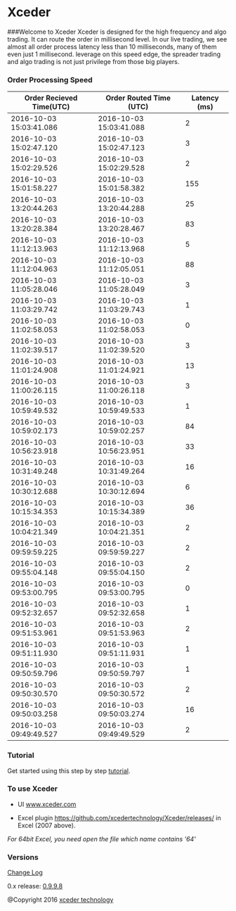 # Xceder
###Welcome to Xceder 
Xceder is designed for the high frequency and algo trading. It can route the order in millisecond level. In our live trading, we see almost all order process latency less than 10 milliseconds, many of them even just 1 millisecond. leverage on this speed edge, the spreader trading and algo trading is not just privilege from those big players.

### Order Processing Speed
| Order Recieved Time(UTC) | Order Routed Time (UTC) | Latency (ms) |
| --- | --- | --- |
|	2016-10-03 15:03:41.086	|	2016-10-03 15:03:41.088	|	2	|
|	2016-10-03 15:02:47.120	|	2016-10-03 15:02:47.123	|	3	|
|	2016-10-03 15:02:29.526	|	2016-10-03 15:02:29.528	|	2	|
|	2016-10-03 15:01:58.227	|	2016-10-03 15:01:58.382	|	155	|
|	2016-10-03 13:20:44.263	|	2016-10-03 13:20:44.288	|	25	|
|	2016-10-03 13:20:28.384	|	2016-10-03 13:20:28.467	|	83	|
|	2016-10-03 11:12:13.963	|	2016-10-03 11:12:13.968	|	5	|
|	2016-10-03 11:12:04.963	|	2016-10-03 11:12:05.051	|	88	|
|	2016-10-03 11:05:28.046	|	2016-10-03 11:05:28.049	|	3	|
|	2016-10-03 11:03:29.742	|	2016-10-03 11:03:29.743	|	1	|
|	2016-10-03 11:02:58.053	|	2016-10-03 11:02:58.053	|	0	|
|	2016-10-03 11:02:39.517	|	2016-10-03 11:02:39.520	|	3	|
|	2016-10-03 11:01:24.908	|	2016-10-03 11:01:24.921	|	13	|
|	2016-10-03 11:00:26.115	|	2016-10-03 11:00:26.118	|	3	|
|	2016-10-03 10:59:49.532	|	2016-10-03 10:59:49.533	|	1	|
|	2016-10-03 10:59:02.173	|	2016-10-03 10:59:02.257	|	84	|
|	2016-10-03 10:56:23.918	|	2016-10-03 10:56:23.951	|	33	|
|	2016-10-03 10:31:49.248	|	2016-10-03 10:31:49.264	|	16	|
|	2016-10-03 10:30:12.688	|	2016-10-03 10:30:12.694	|	6	|
|	2016-10-03 10:15:34.353	|	2016-10-03 10:15:34.389	|	36	|
|	2016-10-03 10:04:21.349	|	2016-10-03 10:04:21.351	|	2	|
|	2016-10-03 09:59:59.225	|	2016-10-03 09:59:59.227	|	2	|
|	2016-10-03 09:55:04.148	|	2016-10-03 09:55:04.150	|	2	|
|	2016-10-03 09:53:00.795	|	2016-10-03 09:53:00.795	|	0	|
|	2016-10-03 09:52:32.657	|	2016-10-03 09:52:32.658	|	1	|
|	2016-10-03 09:51:53.961	|	2016-10-03 09:51:53.963	|	2	|
|	2016-10-03 09:51:11.930	|	2016-10-03 09:51:11.931	|	1	|
|	2016-10-03 09:50:59.796	|	2016-10-03 09:50:59.797	|	1	|
|	2016-10-03 09:50:30.570	|	2016-10-03 09:50:30.572	|	2	|
|	2016-10-03 09:50:03.258	|	2016-10-03 09:50:03.274	|	16	|
|	2016-10-03 09:49:49.527	|	2016-10-03 09:49:49.529	|	2	|

### Tutorial

Get started using this step by step [tutorial](https://github.com/xcedertechnology/Xceder/wiki/).

### To use Xceder
* UI
  www.xceder.com
  
* Excel plugin  https://github.com/xcedertechnology/Xceder/releases/ in Excel (2007 above). 

*For 64bit Excel, you need open the file which name contains '64'*

### Versions

[Change Log](changelog.md)

0.x release: [0.9.9.8](https://github.com/xcedertechnology/Xceder/releases)

@Copyright 2016 [xceder technology](http://www.xceder.com)



